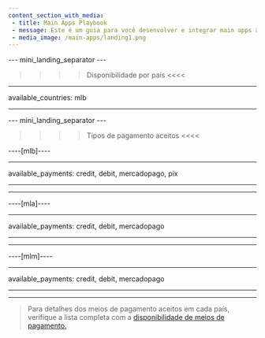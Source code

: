 ```yaml
---
content_section_with_media: 
 - title: Main Apps Playbook
 - message: Este é um guia para você desenvolver e integrar main apps à Point Smart. Navegue pelo menu lateral para encontrar os processos, requisitos e direcionamentos, da ficha técnica da maquininha à distribuição da solução. O material está em constante evolução, com novos conteúdos sendo incluídos.
 - media_image: /main-apps/landing1.png
---
```


--- mini_landing_separator ---

>>>> Disponibilidade por país <<<<
---
available_countries: mlb

---

--- mini_landing_separator ---

>>>> Tipos de pagamento aceitos <<<<

----[mlb]----

---
available_payments: credit, debit, mercadopago, pix

---

------------

----[mla]---- 

---
available_payments: credit, debit, mercadopago

---
------------

----[mlm]---- 

---
available_payments: credit, debit, mercadopago

---
------------

> Para detalhes dos meios de pagamento aceitos em cada país, verifique a lista completa com a [disponibilidade de meios de pagamento.](/developers/pt/docs/sales-processing/payment-methods)